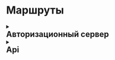 # Маршруты
<details>
<summary><h2 style='margin:0px'>Авторизационный сервер</h2></summary>

Основным маршрутом для сервера авторизации является `/auth`, все запросы к конечным точкам выполняются с его помощью.
***
### `/login/client`
#### Параметры запроса:
| Местоположение | Наименование | Тип      | Является обязательным | Ограничения    |
| -------------- | ------------ | -------- | --------------------- | -------------- |
| `body`         | `email`      | `string` | да                    | нет            |
| `body`         | `password`   | `string` | да                    | макс - 32 сим. |
#### Параметры ответа:
| Наименование   | Тип      | Является опциональным |
| -------------- | -------- | --------------------- |
| `accessToken`  | `string` | нет                   |
| `refreshToken` | `string` | нет                   |
#### Формат запроса
```json
{
    "email":"sjuiqymz9@gmail.com",
    "password":"123"
}
```
#### Формат ответа
```json
{
    "accessToken": "eyJhbGciOiJIUzI1NiIsInR5cCI6IkpXVCJ9.eyJpZCI6IjBkNjY1YTAxLTMxOWEtNDU4Yy1iMjg3LTgzM2ExYjE2ZDRkYSIsInR5cGUiOiJlbXBsb3llZSIsImlhdCI6MTcwMDMyNTQ5NiwiZXhwIjoxNzAwMzI3Mjk2fQ.9Q1uFz4-xmP4U3tu-PLvFRvbk2Il1LCMV_7ZAMciAxI",
    "refreshToken": "eyJhbGciOiJIUzI1NiIsInR5cCI6IkpXVCJ9.eyJpZCI6IjBkNjY1YTAxLTMxOWEtNDU4Yy1iMjg3LTgzM2ExYjE2ZDRkYSIsInR5cGUiOiJlbXBsb3llZSIsImlhdCI6MTcwMDMyNTQ5NiwiZXhwIjoxNzAyOTE3NDk2fQ.5COm0ADMS7ZYtHPjw8HpcnPtO7i6lGIt841oel8tr4g"
}
```
***
### `/logout/client`
#### Параметры запроса:
| Местоположение | Наименование   | Тип      | Является обязательным | Ограничения |
| -------------- | -------------- | -------- | --------------------- | ----------- |
| `cookie`       | `refreshToken` | `string` | да                    | нет         |
#### Параметры ответа:
| Наименование | Тип      | Является опциональным |
| ------------ | -------- | --------------------- |
| `message`    | `string` | нет                   |
#### Формат ответа
```json
{
    "message": "Успешно"
}
```
***
### `/refresh/client`
#### Параметры запроса:
| Местоположение | Наименование   | Тип      | Является обязательным | Ограничения |
| -------------- | -------------- | -------- | --------------------- | ----------- |
| `cookie`       | `refreshToken` | `string` | да                    | нет         |
#### Параметры ответа:
| Наименование   | Тип      | Является опциональным |
| -------------- | -------- | --------------------- |
| `accessToken`  | `string` | нет                   |
| `refreshToken` | `string` | нет                   |
#### Формат ответа
```json
{
    "accessToken": "eyJhbGciOiJIUzI1NiIsInR5cCI6IkpXVCJ9.eyJpZCI6IjBkNjY1YTAxLTMxOWEtNDU4Yy1iMjg3LTgzM2ExYjE2ZDRkYSIsInR5cGUiOiJlbXBsb3llZSIsImlhdCI6MTcwMDMyNTQ5NiwiZXhwIjoxNzAwMzI3Mjk2fQ.9Q1uFz4-xmP4U3tu-PLvFRvbk2Il1LCMV_7ZAMciAxI",
    "refreshToken": "eyJhbGciOiJIUzI1NiIsInR5cCI6IkpXVCJ9.eyJpZCI6IjBkNjY1YTAxLTMxOWEtNDU4Yy1iMjg3LTgzM2ExYjE2ZDRkYSIsInR5cGUiOiJlbXBsb3llZSIsImlhdCI6MTcwMDMyNTQ5NiwiZXhwIjoxNzAyOTE3NDk2fQ.5COm0ADMS7ZYtHPjw8HpcnPtO7i6lGIt841oel8tr4g"
}
```
***
### `/registration`
#### Параметры запроса:
| Местоположение | Наименование | Тип      | Является обязательным | Ограничения |
| -------------- | ------------ | -------- | --------------------- | ----------- |
| `body`         | `email`      | `string` | да                    | нет         |
| `body`         | `password`   | `string` | да                    | нет         |
| `body`         | `birth_date` | `date`   | да                    | нет         |
| `body`         | `surname`    | `string` | да                    | нет         |
| `body`         | `firstname`  | `string` | да                    | нет         |
| `body`         | `lastname`   | `string` | да                    | нет         |
| `body`         | `phone`      | `string` | да                    | нет         |
#### Параметры ответа:
| Наименование   | Тип      | Является опциональным |
| -------------- | -------- | --------------------- |
| `accessToken`  | `string` | нет                   |
| `refreshToken` | `string` | нет                   |
#### Формат ответа
```json
{
    "accessToken": "eyJhbGciOiJIUzI1NiIsInR5cCI6IkpXVCJ9.eyJpZCI6IjBkNjY1YTAxLTMxOWEtNDU4Yy1iMjg3LTgzM2ExYjE2ZDRkYSIsInR5cGUiOiJlbXBsb3llZSIsImlhdCI6MTcwMDMyNTQ5NiwiZXhwIjoxNzAwMzI3Mjk2fQ.9Q1uFz4-xmP4U3tu-PLvFRvbk2Il1LCMV_7ZAMciAxI",
    "refreshToken": "eyJhbGciOiJIUzI1NiIsInR5cCI6IkpXVCJ9.eyJpZCI6IjBkNjY1YTAxLTMxOWEtNDU4Yy1iMjg3LTgzM2ExYjE2ZDRkYSIsInR5cGUiOiJlbXBsb3llZSIsImlhdCI6MTcwMDMyNTQ5NiwiZXhwIjoxNzAyOTE3NDk2fQ.5COm0ADMS7ZYtHPjw8HpcnPtO7i6lGIt841oel8tr4g"
}
```
***
### `/login/employee`
#### Параметры запроса:
| Местоположение | Наименование | Тип      | Является обязательным | Ограничения    |
| -------------- | ------------ | -------- | --------------------- | -------------- |
| `body`         | `login`      | `string` | да                    | нет            |
| `body`         | `password`   | `string` | да                    | макс - 32 сим. |
#### Параметры ответа:
| Наименование   | Тип      | Является опциональным |
| -------------- | -------- | --------------------- |
| `accessToken`  | `string` | нет                   |
| `refreshToken` | `string` | нет                   |
#### Формат запроса
```json
{
    "login":"Bogdanova",
    "password":"123"
}
```
#### Формат ответа
```json
{
    "accessToken": "eyJhbGciOiJIUzI1NiIsInR5cCI6IkpXVCJ9.eyJpZCI6IjBkNjY1YTAxLTMxOWEtNDU4Yy1iMjg3LTgzM2ExYjE2ZDRkYSIsInR5cGUiOiJlbXBsb3llZSIsImlhdCI6MTcwMDMyNTQ5NiwiZXhwIjoxNzAwMzI3Mjk2fQ.9Q1uFz4-xmP4U3tu-PLvFRvbk2Il1LCMV_7ZAMciAxI",
    "refreshToken": "eyJhbGciOiJIUzI1NiIsInR5cCI6IkpXVCJ9.eyJpZCI6IjBkNjY1YTAxLTMxOWEtNDU4Yy1iMjg3LTgzM2ExYjE2ZDRkYSIsInR5cGUiOiJlbXBsb3llZSIsImlhdCI6MTcwMDMyNTQ5NiwiZXhwIjoxNzAyOTE3NDk2fQ.5COm0ADMS7ZYtHPjw8HpcnPtO7i6lGIt841oel8tr4g"
}
```
***
### `/logout/employee`
#### Параметры запроса:
| Местоположение | Наименование   | Тип      | Является обязательным | Ограничения |
| -------------- | -------------- | -------- | --------------------- | ----------- |
| `cookie`       | `refreshToken` | `string` | да                    | нет         |
#### Параметры ответа:
| Наименование | Тип      | Является опциональным |
| ------------ | -------- | --------------------- |
| `message`    | `string` | нет                   |
#### Формат ответа
```json
{
    "message": "Успешно"
}
```
***
### `/refresh/employee`
#### Параметры запроса:
| Местоположение | Наименование   | Тип      | Является обязательным | Ограничения |
| -------------- | -------------- | -------- | --------------------- | ----------- |
| `cookie`       | `refreshToken` | `string` | да                    | нет         |
#### Параметры ответа:
| Наименование   | Тип      | Является опциональным |
| -------------- | -------- | --------------------- |
| `accessToken`  | `string` | нет                   |
| `refreshToken` | `string` | нет                   |
#### Формат ответа
```json
{
    "accessToken": "eyJhbGciOiJIUzI1NiIsInR5cCI6IkpXVCJ9.eyJpZCI6IjBkNjY1YTAxLTMxOWEtNDU4Yy1iMjg3LTgzM2ExYjE2ZDRkYSIsInR5cGUiOiJlbXBsb3llZSIsImlhdCI6MTcwMDMyNTQ5NiwiZXhwIjoxNzAwMzI3Mjk2fQ.9Q1uFz4-xmP4U3tu-PLvFRvbk2Il1LCMV_7ZAMciAxI",
    "refreshToken": "eyJhbGciOiJIUzI1NiIsInR5cCI6IkpXVCJ9.eyJpZCI6IjBkNjY1YTAxLTMxOWEtNDU4Yy1iMjg3LTgzM2ExYjE2ZDRkYSIsInR5cGUiOiJlbXBsb3llZSIsImlhdCI6MTcwMDMyNTQ5NiwiZXhwIjoxNzAyOTE3NDk2fQ.5COm0ADMS7ZYtHPjw8HpcnPtO7i6lGIt841oel8tr4g"
}
```
***
### `/validate`
#### Параметры запроса:
| Местоположение | Наименование    | Тип      | Является обязательным | Ограничения |
| -------------- | --------------- | -------- | --------------------- | ----------- |
| `header`       | `Authorization` | `string` | да                    | нет         |
#### Параметры ответа:
| Наименование | Тип      | Является опциональным |
| ------------ | -------- | --------------------- |
| `id`         | `UUID`   | нет                   |
| `type`       | `string` | нет                   |
| `iat`        | `number` | нет                   |
| `exp`        | `number` | нет                   |
#### Формат ответа
```json
{
    "id": "037953d6-aee4-45fd-8aef-f8596f15f1f0",
    "type": "client",
    "iat": 1700328790,
    "exp": 1700330590
}
```
***
</details>
<details>
<summary><h2  style='margin:0px'>Api</h2></summary>

Основным маршрутом для api является `/api`, все запросы к конечным точкам выполняются с его помощью.
***
### `/login/client`
#### Параметры запроса:
| Местоположение | Наименование | Тип      | Является обязательным | Ограничения    |
| -------------- | ------------ | -------- | --------------------- | -------------- |
| `body`         | `email`      | `string` | да                    | нет            |
| `body`         | `password`   | `string` | да                    | макс - 32 сим. |
#### Параметры ответа:
| Наименование   | Тип      | Является опциональным |
| -------------- | -------- | --------------------- |
| `accessToken`  | `string` | нет                   |
| `refreshToken` | `string` | нет                   |
#### Формат запроса
```json
{
    "email":"sjuiqymz9@gmail.com",
    "password":"123"
}
```
#### Формат ответа
```json
{
    "accessToken": "eyJhbGciOiJIUzI1NiIsInR5cCI6IkpXVCJ9.eyJpZCI6IjBkNjY1YTAxLTMxOWEtNDU4Yy1iMjg3LTgzM2ExYjE2ZDRkYSIsInR5cGUiOiJlbXBsb3llZSIsImlhdCI6MTcwMDMyNTQ5NiwiZXhwIjoxNzAwMzI3Mjk2fQ.9Q1uFz4-xmP4U3tu-PLvFRvbk2Il1LCMV_7ZAMciAxI",
    "refreshToken": "eyJhbGciOiJIUzI1NiIsInR5cCI6IkpXVCJ9.eyJpZCI6IjBkNjY1YTAxLTMxOWEtNDU4Yy1iMjg3LTgzM2ExYjE2ZDRkYSIsInR5cGUiOiJlbXBsb3llZSIsImlhdCI6MTcwMDMyNTQ5NiwiZXhwIjoxNzAyOTE3NDk2fQ.5COm0ADMS7ZYtHPjw8HpcnPtO7i6lGIt841oel8tr4g"
}
```
</details>